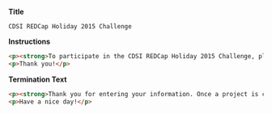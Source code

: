 **Title**

```
CDSI REDCap Holiday 2015 Challenge
```

**Instructions**

```html
<p><strong>To participate in the CDSI REDCap Holiday 2015 Challenge, please complete the survey below.</strong></p>
<p>Thank you!</p>
```

**Termination Text**

```html
<p><strong>Thank you for entering your information. Once a project is created for you, you will receive a notification to the email ([email]) with personalized link to proceed to the next steps.<br /></strong></p>
<p>Have a nice day!</p>
```
